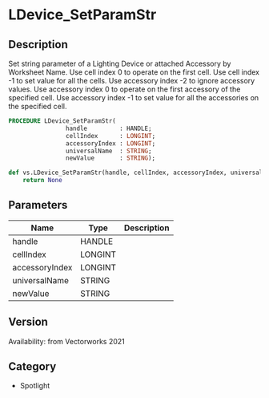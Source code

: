 # LDevice_SetParamStr

## Description
Set string parameter of a Lighting Device or attached Accessory by Worksheet Name. Use cell index 0 to operate on the first cell. Use cell index -1 to set value for all the cells.
Use accessory index -2 to ignore accessory values. Use accessory index 0 to operate on the first accessory of the specified cell. Use accessory index -1 to set value for all the accessories on the specified cell.

```pascal
PROCEDURE LDevice_SetParamStr(
				handle         : HANDLE;
				cellIndex      : LONGINT;
				accessoryIndex : LONGINT;
				universalName  : STRING;
				newValue       : STRING);
```

```python
def vs.LDevice_SetParamStr(handle, cellIndex, accessoryIndex, universalName, newValue):
    return None
```

## Parameters
|Name|Type|Description|
|---|---|---|
|handle|HANDLE|   |
|cellIndex|LONGINT|   |
|accessoryIndex|LONGINT|   |
|universalName|STRING|   |
|newValue|STRING|   |

## Version
Availability: from Vectorworks 2021

## Category
* Spotlight

